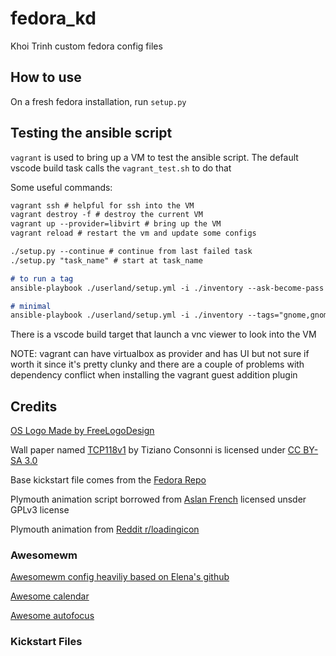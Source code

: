 # fedora_kd

Khoi Trinh custom fedora config files

## How to use

On a fresh fedora installation, run `setup.py`

## Testing the ansible script

`vagrant` is used to bring up a VM to test the ansible script. The default vscode build task calls the `vagrant_test.sh` to do that

Some useful commands:

```markdown
vagrant ssh # helpful for ssh into the VM
vagrant destroy -f # destroy the current VM
vagrant up --provider=libvirt # bring up the VM
vagrant reload # restart the vm and update some configs

./setup.py --continue # continue from last failed task
./setup.py "task_name" # start at task_name

# to run a tag
ansible-playbook ./userland/setup.yml -i ./inventory --ask-become-pass --tags="gnome"

# minimal
ansible-playbook ./userland/setup.yml -i ./inventory --tags="gnome,gnome-terminal,vim,autokey,rofi,bash"
```

There is a vscode build target that launch a vnc viewer to look into the VM

NOTE: vagrant can have virtualbox as provider and has UI but not sure if worth it since it's pretty clunky and there are a couple of problems with dependency conflict when installing the vagrant guest addition plugin

## Credits

[OS Logo Made by FreeLogoDesign][1]

Wall paper named [TCP118v1][2] by Tiziano Consonni is licensed under [CC BY-SA 3.0][3]

Base kickstart file comes from the [Fedora Repo][4]

Plymouth animation script borrowed from [Aslan French][5] licensed unsder GPLv3 license

Plymouth animation from [Reddit r/loadingicon][6]

### Awesomewm

[Awesomewm config heaviliy based on Elena's github][7]

[Awesome calendar][8]

[Awesome autofocus][9]

### Kickstart Files

[1]: https://www.freelogodesign.org/
[2]: https://www.ostechnix.com/default-set-wallpapers-ubuntu-16-04-lts
[3]: https://creativecommons.org/licenses/by-sa/3.0/us/
[4]: https://pagure.io/fedora-kickstarts
[5]: https://github.com/jcklpe/Plymouth-Animated-Boot-Screen-Creator
[6]: https://www.reddit.com/r/loadingicon/comments/6hy8cd/when_loading_takes_forever_oc/
[7]: https://github.com/elenapan/dotfiles
[8]: https://github.com/deficient/calendar
[9]: https://github.com/awesomeWM/awesome/blob/master/lib/awful/autofocus.lua

